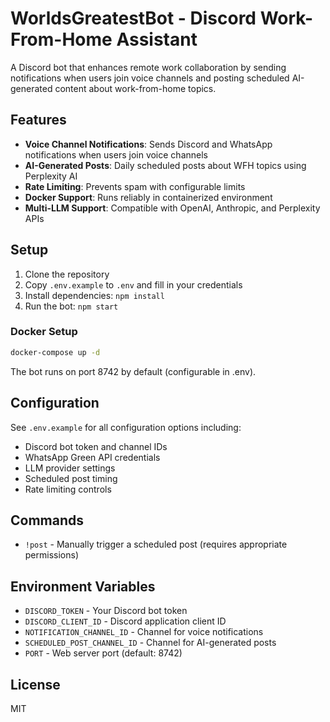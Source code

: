 # WorldsGreatestBot - Discord Work-From-Home Assistant

A Discord bot that enhances remote work collaboration by sending notifications when users join voice channels and posting scheduled AI-generated content about work-from-home topics.

## Features

- **Voice Channel Notifications**: Sends Discord and WhatsApp notifications when users join voice channels
- **AI-Generated Posts**: Daily scheduled posts about WFH topics using Perplexity AI
- **Rate Limiting**: Prevents spam with configurable limits
- **Docker Support**: Runs reliably in containerized environment
- **Multi-LLM Support**: Compatible with OpenAI, Anthropic, and Perplexity APIs

## Setup

1. Clone the repository
2. Copy `.env.example` to `.env` and fill in your credentials
3. Install dependencies: `npm install`
4. Run the bot: `npm start`

### Docker Setup

```bash
docker-compose up -d
```

The bot runs on port 8742 by default (configurable in .env).

## Configuration

See `.env.example` for all configuration options including:
- Discord bot token and channel IDs
- WhatsApp Green API credentials
- LLM provider settings
- Scheduled post timing
- Rate limiting controls

## Commands

- `!post` - Manually trigger a scheduled post (requires appropriate permissions)

## Environment Variables

- `DISCORD_TOKEN` - Your Discord bot token
- `DISCORD_CLIENT_ID` - Discord application client ID
- `NOTIFICATION_CHANNEL_ID` - Channel for voice notifications
- `SCHEDULED_POST_CHANNEL_ID` - Channel for AI-generated posts
- `PORT` - Web server port (default: 8742)

## License

MIT